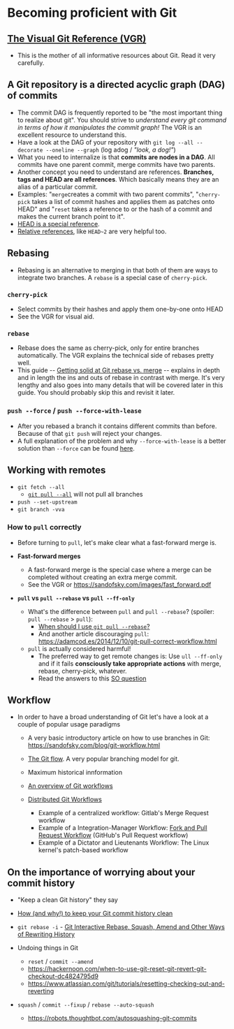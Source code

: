 # Becoming proficient with Git

## [The Visual Git Reference (VGR)](http://marklodato.github.io/visual-git-guide/index-en.html)

- This is the mother of all informative resources about Git. Read it very carefully.

## A Git repository is a directed acyclic graph (DAG) of commits

- The commit DAG is frequently reported to be "the most important thing to realize about git". You should strive to _understand every git command in terms of how it manipulates the commit graph!_ The VGR is an excellent resource to understand this.
- Have a look at the DAG of your repository with `git log --all --decorate --oneline --graph` (log adog / _"look, a dog!"_)
- What you need to internalize is that __commits are nodes in a DAG__. All commits have one parent commit, merge commits have two parents.
- Another concept you need to understand are references. __Branches, tags and HEAD are all references__. Which basically means they are an alias of a particular commit.
- Examples: "`merge`creates a commit with two parent commits", "`cherry-pick` takes a list of commit hashes and applies them as patches onto HEAD" and "`reset` takes a reference to or the hash of a commit and makes the current branch point to it".
- [HEAD is a special reference](https://blog.thoughtram.io/git/rebase-book/2015/02/10/understanding-branches-in-git.html).
- [Relative references](https://stackoverflow.com/questions/2221658/whats-the-difference-between-head-and-head-in-git), like `HEAD~2` are very helpful too.

## Rebasing

- Rebasing is an alternative to merging in that both of them are ways to integrate two branches. A `rebase` is a special case of `cherry-pick`.

### `cherry-pick`

- Select commits by their hashes and apply them one-by-one onto HEAD
- See the VGR for visual aid.

### `rebase`

- Rebase does the same as cherry-pick, only for entire branches automatically. The VGR explains the technical side of rebases pretty well.
- This guide -- [Getting solid at Git rebase vs. merge](https://medium.com/@porteneuve/getting-solid-at-git-rebase-vs-merge-4fa1a48c53aa) -- explains in depth and in length the ins and outs of rebase in contrast with merge. It's very lengthy and also goes into many details that will be covered later in this guide. You should probably skip this and revisit it later.

### `push --force` / `push --force-with-lease`

- After you rebased a branch it contains different commits than before. Because of that `git push` will reject your changes.
- A full explanation of the problem and why `--force-with-lease` is a better solution than `--force` can be found [here](https://developer.atlassian.com/blog/2015/04/force-with-lease/).

## Working with remotes

- `git fetch --all`
    - [`git pull --all`](https://stackoverflow.com/questions/4318161/can-git-pull-all-update-all-my-local-branches) will not pull all branches
- `push --set-upstream`
- `git branch -vva`

### How to `pull` correctly

- Before turning to `pull`, let's make clear what a fast-forward merge is.

- __Fast-forward merges__
    - A fast-forward merge is the special case where a merge can be completed without creating an extra merge commit.
    - See the VGR or <https://sandofsky.com/images/fast_forward.pdf>

- __`pull` vs `pull --rebase` vs `pull --ff-only`__
    - What's the difference between `pull` and `pull --rebase`? (spoiler: `pull --rebase` > `pull`):
        - [When should I use `git pull --rebase`?](https://stackoverflow.com/questions/2472254/when-should-i-use-git-pull-rebase)
        - And another article discouraging `pull`: <https://adamcod.es/2014/12/10/git-pull-correct-workflow.html>
    - `pull` is actually considered harmful!
        - The preferred way to get remote changes is: Use `ull --ff-only` and if it fails __consciously take appropriate actions__ with merge, rebase, cherry-pick, whatever.
        - Read the answers to this [SO question](https://stackoverflow.com/questions/15316601/in-what-cases-could-git-pull-be-harmful)

## Workflow

- In order to have a broad understanding of Git let's have a look at a couple of popular usage paradigms
    
    - A very basic introductory article on how to use branches in Git: <https://sandofsky.com/blog/git-workflow.html>
    - [The Git flow](https://nvie.com/posts/a-successful-git-branching-model/). A very popular branching model for git.
    - Maximum historical innformation

    - [An overview of Git workflows](https://mirrors.edge.kernel.org/pub/software/scm/git/docs/gitworkflows.html)
    
    - [Distributed Git Workflows](https://git-scm.com/book/id/v2/Distributed-Git-Distributed-Workflows)
        - Example of a centralized workflow: Gitlab's Merge Request workflow
        - Example of a Integration-Manager Workflow: [Fork and Pull Request Workflow](https://github.com/susam/gitpr) (GitHub's Pull Request workflow)
        - Example of a Dictator and Lieutenants Workflow: The Linux kernel's patch-based workflow

## On the importance of worrying about your commit history
- "Keep a clean Git history" they say
- [How (and why!) to keep your Git commit history clean](https://about.gitlab.com/2018/06/07/keeping-git-commit-history-clean/)
- `git rebase -i`
        - [Git Interactive Rebase, Squash, Amend and Other Ways of Rewriting History](https://robots.thoughtbot.com/git-interactive-rebase-squash-amend-rewriting-history)

- Undoing things in Git
    - `reset` / `commit --amend`
    - <https://hackernoon.com/when-to-use-git-reset-git-revert-git-checkout-dc4824795d9>
    - <https://www.atlassian.com/git/tutorials/resetting-checking-out-and-reverting>

- `squash` / `commit --fixup` / `rebase --auto-squash`
    - <https://robots.thoughtbot.com/autosquashing-git-commits>
